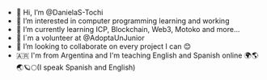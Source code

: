 - 👋 Hi, I’m @DanielaS-Tochi
- 👀 I’m interested in computer programming learning and working 
- 🌱 I’m currently learning ICP, Blockchain, Web3, Motoko and more...
- 🌱 I´m a volunteer at @AdoptaUnJunior
- 💞️ I’m looking to collaborate on every project I can 😊
- 🇦🇷 I'm from Argentina and I'm teaching English and Spanish online  🌍🌎🌏🪐🌕(I speak Spanish and English)
